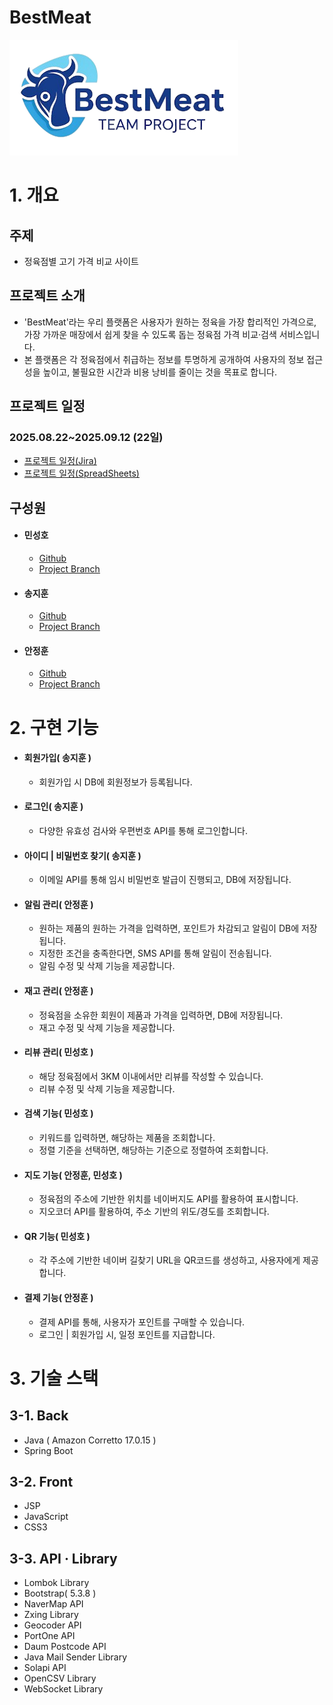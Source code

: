 # BestMeat
![로고](https://github.com/jihoons1/2025_PJ3_4team_project/blob/master/src/main/resources/static/img/logo.png)

# 1. 개요 
## 주제
- 정육점별 고기 가격 비교 사이트

## 프로젝트 소개
- 'BestMeat'라는 우리 플랫폼은 사용자가 원하는 정육을 가장 합리적인 가격으로, 가장 가까운 매장에서 쉽게 찾을 수 있도록 돕는 정육점 가격 비교·검색 서비스입니다.
- 본 플랫폼은 각 정육점에서 취급하는 정보를 투명하게 공개하여 사용자의 정보 접근성을 높이고, 불필요한 시간과 비용 낭비를 줄이는 것을 목표로 합니다.

## 프로젝트 일정
### 2025.08.22~2025.09.12 (22일)
- [ 프로젝트 일정(Jira) ](https://jeonghoonahn0510.atlassian.net/jira/software/projects/BESTMEAT/boards/3/timeline?timeline=WEEKS)
- [ 프로젝트 일정(SpreadSheets) ](https://docs.google.com/spreadsheets/d/1DkasuA2cf582ZsWsjgIm8LCOt13cGOy6s99kYl3EMps/edit?gid=926708291#gid=926708291)

## 구성원
- #### 민성호
  - [Github](https://github.com/msh-94)
  - [Project Branch](https://github.com/jihoons1/2025_PJ3_4team_project/tree/min)
- #### 송지훈
  - [Github](https://github.com/jihoons1)
  - [Project Branch](https://github.com/jihoons1/2025_PJ3_4team_project/tree/%EC%A7%80%ED%9B%88)
- #### 안정훈
  - [Github](https://github.com/JeonghoonAHN0510)
  - [Project Branch](https://github.com/jihoons1/2025_PJ3_4team_project/tree/AHNJH)

# 2. 구현 기능
- #### 회원가입( 송지훈 )
  - 회원가입 시 DB에 회원정보가 등록됩니다.
- #### 로그인( 송지훈 )
  - 다양한 유효성 검사와 우편번호 API를 통해 로그인합니다.
- #### 아이디 | 비밀번호 찾기( 송지훈 )
  - 이메일 API를 통해 임시 비밀번호 발급이 진행되고, DB에 저장됩니다.
- #### 알림 관리( 안정훈 )
  - 원하는 제품의 원하는 가격을 입력하면, 포인트가 차감되고 알림이 DB에 저장됩니다.
  - 지정한 조건을 충족한다면, SMS API를 통해 알림이 전송됩니다.
  - 알림 수정 및 삭제 기능을 제공합니다.
- #### 재고 관리( 안정훈 )
  - 정육점을 소유한 회원이 제품과 가격을 입력하면, DB에 저장됩니다.
  - 재고 수정 및 삭제 기능을 제공합니다.
- #### 리뷰 관리( 민성호 )
  - 해당 정육점에서 3KM 이내에서만 리뷰를 작성할 수 있습니다.
  - 리뷰 수정 및 삭제 기능을 제공합니다.
- #### 검색 기능( 민성호 )
  - 키워드를 입력하면, 해당하는 제품을 조회합니다.
  - 정렬 기준을 선택하면, 해당하는 기준으로 정렬하여 조회합니다.
- #### 지도 기능( 안정훈, 민성호 )
  - 정육점의 주소에 기반한 위치를 네이버지도 API를 활용하여 표시합니다.
  - 지오코더 API를 활용하여, 주소 기반의 위도/경도를 조회합니다.
- #### QR 기능( 민성호 )
  - 각 주소에 기반한 네이버 길찾기 URL을 QR코드를 생성하고, 사용자에게 제공합니다.
- #### 결제 기능( 안정훈 )
  - 결제 API를 통해, 사용자가 포인트를 구매할 수 있습니다.
  - 로그인 | 회원가입 시, 일정 포인트를 지급합니다.
 
# 3. 기술 스택
## 3-1. Back
- Java ( Amazon Corretto 17.0.15 )
- Spring Boot

## 3-2. Front
- JSP
- JavaScript
- CSS3

## 3-3. API · Library
- Lombok Library
- Bootstrap( 5.3.8 )
- NaverMap API
- Zxing Library
- Geocoder API
- PortOne API
- Daum Postcode API
- Java Mail Sender Library
- Solapi API
- OpenCSV Library
- WebSocket Library
